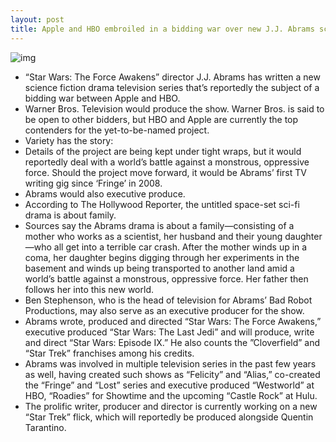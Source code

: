 ```yaml
---
layout: post
title: Apple and HBO embroiled in a bidding war over new J.J. Abrams sci-fi drama television series
---
```

![img](http://media.idownloadblog.com/wp-content/uploads/2018/01/JJ-Abrams-Star-Trek-cast.jpg)
* “Star Wars: The Force Awakens” director J.J. Abrams has written a new science fiction drama television series that’s reportedly the subject of a bidding war between Apple and HBO.
* Warner Bros. Television would produce the show. Warner Bros. is said to be open to other bidders, but HBO and Apple are currently the top contenders for the yet-to-be-named project.
* Variety has the story:
* Details of the project are being kept under tight wraps, but it would reportedly deal with a world’s battle against a monstrous, oppressive force. Should the project move forward, it would be Abrams’ first TV writing gig since ‘Fringe’ in 2008.
* Abrams would also executive produce.
* According to The Hollywood Reporter, the untitled space-set sci-fi drama is about family.
* Sources say the Abrams drama is about a family—consisting of a mother who works as a scientist, her husband and their young daughter—who all get into a terrible car crash. After the mother winds up in a coma, her daughter begins digging through her experiments in the basement and winds up being transported to another land amid a world’s battle against a monstrous, oppressive force. Her father then follows her into this new world.
* Ben Stephenson, who is the head of television for Abrams’ Bad Robot Productions, may also serve as an executive producer for the show.
* Abrams wrote, produced and directed “Star Wars: The Force Awakens,” executive produced “Star Wars: The Last Jedi” and will produce, write and direct “Star Wars: Episode IX.” He also counts the ”Cloverfield” and “Star Trek” franchises among his credits.
* Abrams was involved in multiple television series in the past few years as well, having created such shows as “Felicity” and “Alias,” co-created the “Fringe” and “Lost” series and executive produced “Westworld” at HBO, “Roadies” for Showtime and the upcoming “Castle Rock” at Hulu.
* The prolific writer, producer and director is currently working on a new “Star Trek” flick, which will reportedly be produced alongside Quentin Tarantino.

